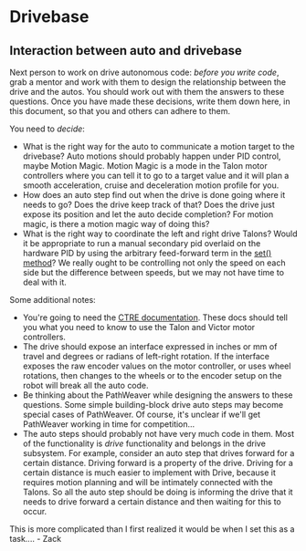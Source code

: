 # Drivebase

## Interaction between auto and drivebase

Next person to work on drive autonomous code: *before you write code*, grab a
mentor and work with them to design the relationship between the drive and the
autos. You should work out with them the answers to these questions. Once you
have made these decisions, write them down here, in this document, so that you
and others can adhere to them.

You need to *decide*:

- What is the right way for the auto to
communicate a motion target to the drivebase?
Auto motions should probably happen under PID control, maybe Motion Magic.
Motion Magic is a mode in the Talon motor controllers where you can tell it
to go to a target value and it will plan a smooth acceleration, cruise and
deceleration motion profile for you. 
- How does an auto step find out when the drive is done going where it
needs to go? Does the drive keep track of that? Does the drive just expose its
position and let the auto decide completion? For motion magic, is there a motion
magic way of doing this?
- What is the right way to coordinate the left and right drive Talons? Would
it be appropriate to run a manual secondary pid overlaid on the hardware PID
by using the arbitrary feed-forward term in the [set() method](http://www.ctr-electronics.com/downloads/api/java/html/interfacecom_1_1ctre_1_1phoenix_1_1motorcontrol_1_1_i_motor_controller.html#ad34ab6c4fc37886a0e62a1dcb44e4645)?
We really ought to be controlling not only the speed on each side but the
difference between speeds, but we may not have time to deal with it.

Some additional notes:

- You're going to need the [CTRE documentation](https://files.slack.com/files-pri/T1YAPTLL8-FG3UDAL1M/download/ctre_docs.zip).
These docs should tell you what you need to know to use the Talon and Victor
motor controllers.
- The drive should expose an interface expressed in inches or mm of travel
and degrees or radians of left-right rotation. If the interface exposes the
raw encoder values on the motor controller, or uses wheel rotations, then
changes to the wheels or to the encoder setup on the robot will break all the
auto code.
- Be thinking about the PathWeaver while designing the answers to these
questions. Some simple building-block drive auto steps may become special
cases of PathWeaver. Of course, it's unclear if we'll get PathWeaver working
in time for competition...
- The auto steps should probably not have very much code in them. Most of the
functionality is *drive* functionality and belongs in the drive subsystem. 
For example, consider an auto step that drives forward for a certain distance.
Driving forward is a property of the drive. Driving for a certain distance is
much easier to implement with Drive, because it requires motion planning and
will be intimately connected with the Talons. So all the auto step should be
doing is informing the drive that it needs to drive forward a certain distance
and then waiting for this to occur.

This is more complicated than I first realized it would be when I set this as
a task.... - Zack
